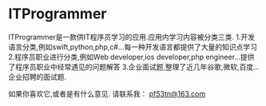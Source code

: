 # ITProgrammer

ITProgrammer是一款供IT程序员学习的应用.应用内学习内容被分类三类. 
1.开发语言分类,例如swift,python,php,c#...每一种开发语言都提供了大量的知识点学习 
2.程序员职业进行分类,例如Web developer,ios developer,php engineer...提供了程序员职业中经常遇见的问题解答 
3.企业面试题,整理了近几年谷歌,微软,百度...企业招聘的面试题.


如果你喜欢它,或者是有什么意见. 请联系我： pf53tn@163.com
